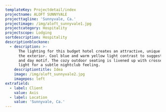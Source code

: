 ```yaml
---
templateKey: Projectdetail/index
projectname: ALOFT SUNNYVALE
projecttagline: 'Sunnyvale, Ca.'
projectimage: /img/aloft_sunnyvale1.jpg
projectcategory: Hospitality
projectscope: Lodging
sortdescription: Hospitality
descriptionblockone:
  - description: >-
      The lighting for this budget hotel creates an attractive, unique vibe on
      the exterior. Cool blue and warm yellow light contrast to suggest a night
      and day motif. The cozy outdoor seating is livened up with crosses of
      light for a subtle nightclub feeling.
    descriptiontitle: Idea
    image: /img/aloft_sunnyvale2.jpg
    imagepos: left
extrafield:
  - label: Client
    value: Axis
  - label: Location
    value: 'Sunnyvale, Ca.'
---
```


